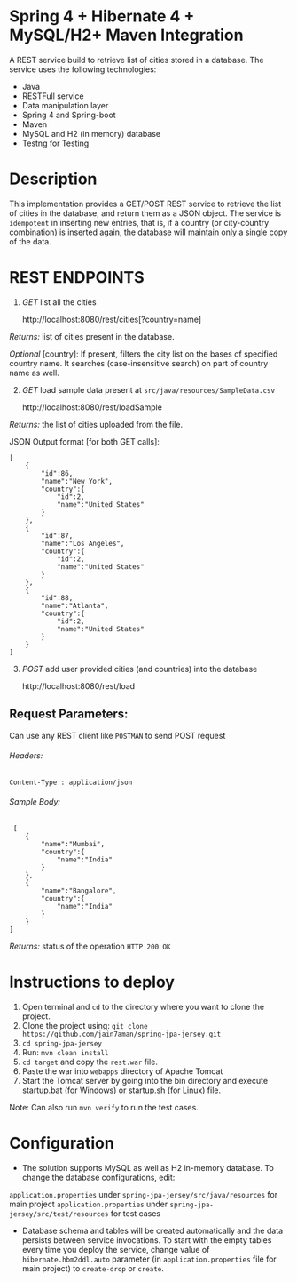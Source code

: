 # Spring 4 + Hibernate 4 + MySQL/H2+ Maven Integration
A REST service build to retrieve list of cities stored in a database. The service uses the following technologies: 

- Java
- RESTFull service
- Data manipulation layer
- Spring 4 and Spring-boot
- Maven
- MySQL and H2 (in memory) database 
- Testng for Testing

# Description
This implementation provides a GET/POST REST service to retrieve the list of cities in the database, and return them as a JSON object. 
The service is `idempotent` in inserting new entries, that is, if a country (or city-country combination) is inserted again, the database will maintain only a single copy of the data.

# REST ENDPOINTS

 1. *GET* list all the cities

 	http://localhost:8080/rest/cities[?country=name]

 
 *Returns:* list of cities present in the database. 

 *Optional* [country]: If present, filters the city list on the bases of specified country name. It searches (case-insensitive search) on part of country name as well.

 2. *GET* load sample data present at `src/java/resources/SampleData.csv`

 	http://localhost:8080/rest/loadSample

 *Returns:* the list of cities uploaded from the file.

 JSON Output format [for both GET calls]:


    [
        {
            "id":86,
            "name":"New York",
            "country":{
                "id":2,
                "name":"United States"
            }
        },
        {
            "id":87,
            "name":"Los Angeles",
            "country":{
                "id":2,
                "name":"United States"
            }
        },
        {
            "id":88,
            "name":"Atlanta",
            "country":{
                "id":2,
                "name":"United States"
            }
        }
    ]

3. *POST* add user provided cities (and countries) into the database
 
 	http://localhost:8080/rest/load
 
 ## Request Parameters:
 Can use any REST client like `POSTMAN` to send POST request

 ###### Headers: 

 	Content-Type : application/json

 ###### Sample Body:

     [
        {
            "name":"Mumbai",
            "country":{
                "name":"India"
            }
        },
        {
            "name":"Bangalore",
            "country":{
                "name":"India"
            }
        }
    ]

 *Returns:* status of the operation `HTTP 200 OK`


# Instructions to deploy
1. Open terminal and `cd` to the directory where you want to clone the project.
2. Clone the project using:
	`git clone https://github.com/jain7aman/spring-jpa-jersey.git`
3. `cd spring-jpa-jersey` 
4. Run:
	`mvn clean install`
5. `cd target` and copy the `rest.war` file.
6. Paste the war into `webapps` directory of Apache Tomcat
7. Start the Tomcat server by going into the bin directory and execute startup.bat (for Windows) or startup.sh (for Linux) file.

Note: Can also run `mvn verify` to run the test cases.

# Configuration
- The solution supports MySQL as well as H2 in-memory database. To change the database configurations, edit:

`application.properties` under `spring-jpa-jersey/src/java/resources` for main project
`application.properties` under `spring-jpa-jersey/src/test/resources` for test cases

- Database schema and tables will be created automatically and the data persists between service invocations. To start with the empty tables every time you deploy the service, change value of `hibernate.hbm2ddl.auto` parameter (in `application.properties` file for main project) to `create-drop` or `create`. 



